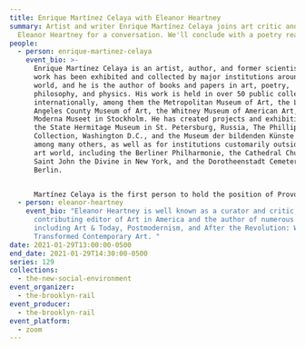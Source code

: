 ```yaml
---
title: Enrique Martínez Celaya with Eleanor Heartney
summary: Artist and writer Enrique Martínez Celaya joins art critic and author
  Eleanor Heartney for a conversation. We'll conclude with a poetry reading.
people:
  - person: enrique-martinez-celaya
    event_bio: >-
      Enrique Martínez Celaya is an artist, author, and former scientist whose
      work has been exhibited and collected by major institutions around the
      world, and he is the author of books and papers in art, poetry,
      philosophy, and physics. His work is held in over 50 public collections
      internationally, among them the Metropolitan Museum of Art, the Los
      Angeles County Museum of Art, the Whitney Museum of American Art, and the
      Moderna Museet in Stockholm. He has created projects and exhibitions for
      the State Hermitage Museum in St. Petersburg, Russia, The Phillips
      Collection, Washington D.C., and the Museum der bildenden Künste Leipzig,
      among many others, as well as for institutions customarily outside of the
      art world, including the Berliner Philharmonie, the Cathedral Church of
      Saint John the Divine in New York, and the Dorotheenstadt Cemetery in
      Berlin. 


      Martínez Celaya is the first person to hold the position of Provost Professor of Humanities and Arts at the University of Southern California. He is also the first Visual Arts Fellow of The Huntington Library, Art Museum, and Botanical Gardens, a Fellow of The Los Angeles Institute for the Humanities, the first Visual Arts Fellow of the Robinson Jeffers Tor House Foundation, and a Montgomery Fellow at Dartmouth College, where he is also a Roth Distinguished Visiting Scholar. He received his degrees from Cornell University, the University of California, Berkeley, and the University of California, Santa Barbara in physics and art.
  - person: eleanor-heartney
    event_bio: "Eleanor Heartney is well known as a curator and critic, a long-time
      contributing editor of Art in America and the author of numerous books,
      including Art & Today, Postmodernism, and After the Revolution: Women Who
      Transformed Contemporary Art. "
date: 2021-01-29T13:00:00-0500
end_date: 2021-01-29T14:30:00-0500
series: 129
collections:
  - the-new-social-environment
event_organizer:
  - the-brooklyn-rail
event_producer:
  - the-brooklyn-rail
event_platform:
  - zoom
---
```

